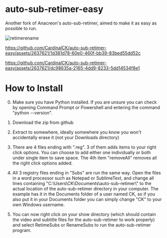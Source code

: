 ﻿# auto-sub-retimer-easy

Another fork of Anacreon's auto-sub-retimer, aimed to make it as easy as possible to run.

![retimerename](https://github.com/CardinalCK/auto-sub-retimer-easy/assets/2637621/49d663a3-a80c-4ac5-86aa-581429c31fac)

https://github.com/CardinalCK/auto-sub-retimer-easy/assets/2637621/1d381d78-60e0-460f-bb39-83bed55dd52c

https://github.com/CardinalCK/auto-sub-retimer-easy/assets/2637621/dc98635a-2165-4dd9-8233-5dd14534f8e1

# How to Install

0. Make sure you have Python installed. If you are unsure you can check by opening Command Prompt or Powershell and entering the command "python --version".

1. Download the zip from github

2. Extract to somewhere, ideally somewhere you know you won't accidentally erase it (not your Downloads directory)

3. There are 4 files ending with ".reg". 3 of them adds items to your right click options. You can choose to add either one individually or both under single item to save space. The 4th item "removeAll" removes all the right click options added.

3. All 3 registry files ending in "Subs" are run the same way. Open the files in a word processor such as Notepad or SublimeText, and change all lines containing "C:\\Users\\CK\\Documents\\auto-sub-retimer\\" to the actual location of the auto-sub-retimer directory in your computer. The example has it in the Documents folder of a user named CK, so if you also put it in your Documents folder you can simply change "CK" to your own Windows username.

4. You can now right click on your show directory (which should contain the video and subtitle files for the auto-sub-retimer to work properly) and select RetimeSubs or RenameSubs to run the auto-sub-retimer program.
